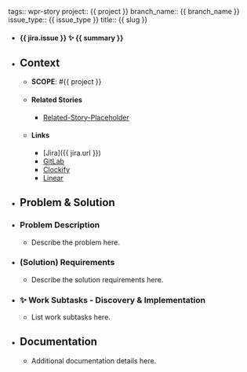 tags:: wpr-story
project:: {{ project }}
branch_name:: {{ branch_name }}
issue_type:: {{ issue_type }}
title:: {{ slug }}

- #### {{ jira.issue }} ✨ {{ summary }}
- ## Context
	- **SCOPE**: #{{ project }}
	- #### Related Stories
		- [Related-Story-Placeholder](#)
	- #### Links
		- [Jira]({{ jira.url }})
		- [GitLab](#)
		- [Clockify](#)
		- [Linear](#)
- ## Problem & Solution
- ### Problem Description
	- Describe the problem here.
- ### (Solution) Requirements
	- Describe the solution requirements here.
- ### ✨ Work Subtasks - Discovery & Implementation
	- List work subtasks here.
- ## Documentation
	- Additional documentation details here.